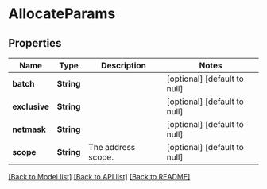 # AllocateParams
## Properties

| Name | Type | Description | Notes |
|------------ | ------------- | ------------- | -------------|
| **batch** | **String** |  | [optional] [default to null] |
| **exclusive** | **String** |  | [optional] [default to null] |
| **netmask** | **String** |  | [optional] [default to null] |
| **scope** | **String** | The address scope. | [optional] [default to null] |

[[Back to Model list]](../README.md#documentation-for-models) [[Back to API list]](../README.md#documentation-for-api-endpoints) [[Back to README]](../README.md)

